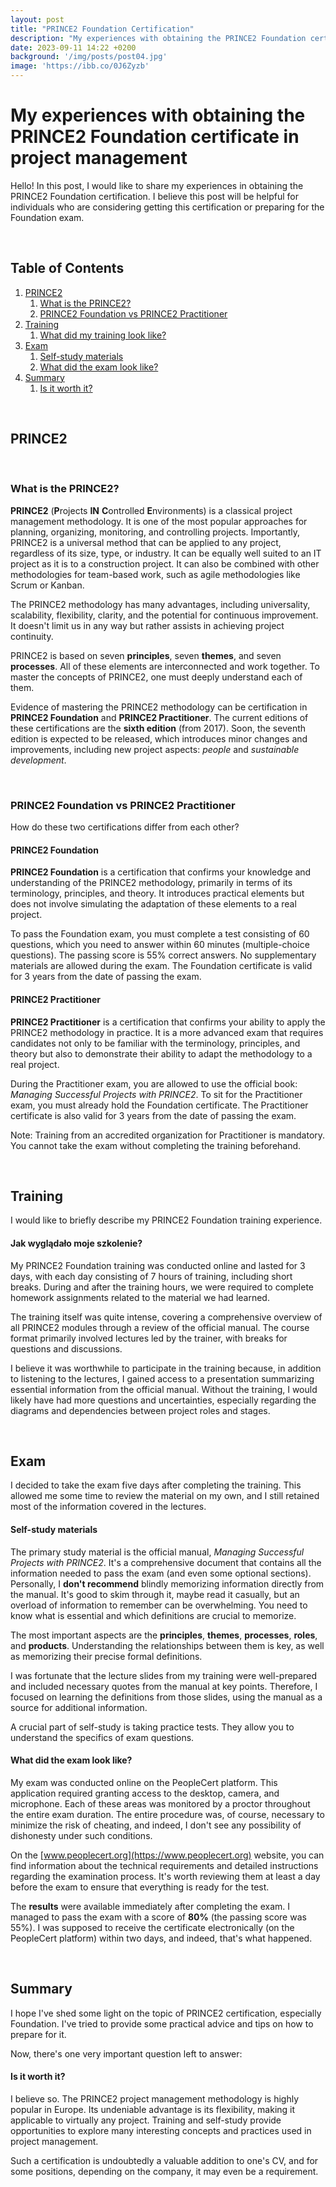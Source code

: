 ```yaml
---
layout: post
title: "PRINCE2 Foundation Certification"
description: "My experiences with obtaining the PRINCE2 Foundation certificate in project management"
date: 2023-09-11 14:22 +0200
background: '/img/posts/post04.jpg'
image: 'https://ibb.co/0J6Zyzb'
---
```


# My experiences with obtaining the PRINCE2 Foundation certificate in project management

Hello! In this post, I would like to share my experiences in obtaining the PRINCE2 Foundation certification. 
I believe this post will be helpful for individuals who are considering getting this certification or preparing for the Foundation exam.

&nbsp;
## Table of Contents

1. [PRINCE2](#PRINCE2)
    1. [What is the PRINCE2?](#what-is-the-prince2)
    2. [PRINCE2 Foundation vs PRINCE2 Practitioner](#prince2-foundation-vs-prince2-practitioner)
2. [Training](#training)
    1. [What did my training look like?](#what-did-my-training-look-like)
3. [Exam](#egzamin)
    1. [Self-study materials](#self-study-materials)
    2. [What did the exam look like?](#what-did-the-exam-look-like)
4. [Summary](#summary)
    1. [Is it worth it?](#is-it-worth-it)

&nbsp;
## PRINCE2

&nbsp;
### What is the PRINCE2?

**PRINCE2** (**P**rojects **IN** **C**ontrolled **E**nvironments) is a classical project management methodology. It is one of the most popular approaches 
for planning, organizing, monitoring, and controlling projects. 
Importantly, PRINCE2 is a universal method that can be applied to any project, regardless of its size, type, or industry. 
It can be equally well suited to an IT project as it is to a construction project. 
It can also be combined with other methodologies for team-based work, such as agile methodologies like Scrum or Kanban.


The PRINCE2 methodology has many advantages, including universality, scalability, flexibility, clarity, and the potential for continuous improvement. 
It doesn't limit us in any way but rather assists in achieving project continuity.


PRINCE2 is based on seven **principles**, seven **themes**, and seven **processes**. 
All of these elements are interconnected and work together. To master the concepts of PRINCE2, 
one must deeply understand each of them.


Evidence of mastering the PRINCE2 methodology can be certification in **PRINCE2 Foundation** and **PRINCE2 Practitioner**. 
The current editions of these certifications are the **sixth edition** (from 2017). Soon, the seventh edition is expected to be released, 
which introduces minor changes and improvements, including new project aspects: *people* and *sustainable development*.

&nbsp;
### PRINCE2 Foundation vs PRINCE2 Practitioner

How do these two certifications differ from each other?


#### PRINCE2 Foundation

**PRINCE2 Foundation** is a certification that confirms your knowledge and understanding of the PRINCE2 methodology, 
primarily in terms of its terminology, principles, and theory. 
It introduces practical elements but does not involve simulating the adaptation of these elements to a real project.


To pass the Foundation exam, you must complete a test consisting of 60 questions, 
which you need to answer within 60 minutes (multiple-choice questions). The passing score is 55% correct answers. 
No supplementary materials are allowed during the exam. 
The Foundation certificate is valid for 3 years from the date of passing the exam.


#### PRINCE2 Practitioner
**PRINCE2 Practitioner** is a certification that confirms your ability to apply the PRINCE2 methodology in practice. 
It is a more advanced exam that requires candidates not only to be familiar with the terminology, principles, and theory but also to demonstrate their ability to adapt the methodology to a real project.


During the Practitioner exam, you are allowed to use the official book: *Managing Successful Projects with PRINCE2*. 
To sit for the Practitioner exam, you must already hold the Foundation certificate. The Practitioner certificate is also valid for 3 years from the date of passing the exam.


Note: Training from an accredited organization for Practitioner is mandatory. You cannot take the exam without completing the training beforehand.

&nbsp;
## Training

I would like to briefly describe my PRINCE2 Foundation training experience.


#### Jak wyglądało moje szkolenie?

My PRINCE2 Foundation training was conducted online and lasted for 3 days, 
with each day consisting of 7 hours of training, including short breaks. During and after the training hours, 
we were required to complete homework assignments related to the material we had learned.


The training itself was quite intense, covering a comprehensive overview of all PRINCE2 modules through a review of the official manual.
The course format primarily involved lectures led by the trainer, with breaks for questions and discussions.


I believe it was worthwhile to participate in the training because, in addition to listening to the lectures, 
I gained access to a presentation summarizing essential information from the official manual. Without the training, 
I would likely have had more questions and uncertainties, especially regarding the diagrams and dependencies between project roles and stages.

&nbsp;
## Exam

I decided to take the exam five days after completing the training. This allowed me some time to review the material on my own, and I still retained most of the information covered in the lectures.


#### Self-study materials

The primary study material is the official manual, *Managing Successful Projects with PRINCE2*. 
It's a comprehensive document that contains all the information needed to pass the exam (and even some optional sections). 
Personally, I **don't recommend** blindly memorizing information directly from the manual. 
It's good to skim through it, maybe read it casually, but an overload of information to remember can be overwhelming. 
You need to know what is essential and which definitions are crucial to memorize.


The most important aspects are the **principles**, **themes**, **processes**, **roles**, and **products**. 
Understanding the relationships between them is key, as well as memorizing their precise formal definitions.


I was fortunate that the lecture slides from my training were well-prepared and included necessary quotes from the manual at key points. 
Therefore, I focused on learning the definitions from those slides, using the manual as a source for additional information.


A crucial part of self-study is taking practice tests. They allow you to understand the specifics of exam questions.

#### What did the exam look like?

My exam was conducted online on the PeopleCert platform. 
This application required granting access to the desktop, camera, and microphone. 
Each of these areas was monitored by a proctor throughout the entire exam duration. The entire procedure was, of course, 
necessary to minimize the risk of cheating, and indeed, I don't see any possibility of dishonesty under such conditions.


On the [www.peoplecert.org](https://www.peoplecert.org) website, you can find information about the technical requirements 
and detailed instructions regarding the examination process. It's worth reviewing them at least a day before the exam to ensure that everything is ready for the test.


The **results** were available immediately after completing the exam. I managed to pass the exam with a score of **80%** (the passing score was 55%).
I was supposed to receive the certificate electronically (on the PeopleCert platform) within two days, and indeed, that's what happened.

&nbsp;
## Summary

I hope I've shed some light on the topic of PRINCE2 certification, especially Foundation. 
I've tried to provide some practical advice and tips on how to prepare for it.


Now, there's one very important question left to answer:
#### Is it worth it?

I believe so. The PRINCE2 project management methodology is highly popular in Europe. 
Its undeniable advantage is its flexibility, making it applicable to virtually any project. 
Training and self-study provide opportunities to explore many interesting concepts and practices used in project management.


Such a certification is undoubtedly a valuable addition to one's CV, and for some positions, 
depending on the company, it may even be a requirement.
<br/><br/>

<script src="https://utteranc.es/client.js"
        repo="wszlosek/DevDawn"
        issue-term="title"
        theme="github-light"
        crossorigin="anonymous"
        async>
</script>
